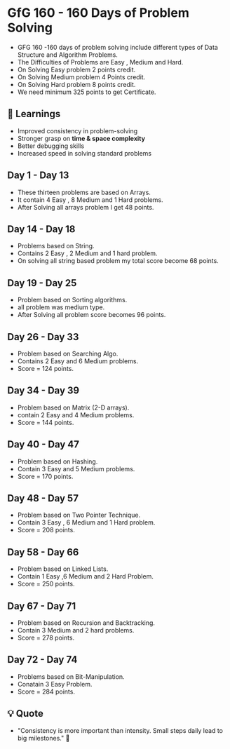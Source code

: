 # GfG 160 - 160 Days of Problem Solving 
- GFG 160 -160 days of problem solving include different types of Data Structure and Algorithm Problems.
- The Difficulties of Problems are Easy , Medium and Hard.
- On Solving Easy problem 2 points credit.
- On Solving Medium problem 4 Points credit.
- On Solving Hard problem 8 points credit.
- We need minimum 325 points to get Certificate.


## 🌟 Learnings
- Improved consistency in problem-solving
- Stronger grasp on **time & space complexity**
- Better debugging skills
- Increased speed in solving standard problems

## Day 1 - Day 13 
- These thirteen problems are based on Arrays.
- It contain 4 Easy , 8 Medium and 1 Hard problems.
- After Solving all arrays problem I get 48 points.

## Day 14 - Day 18 
- Problems based on String.
- Contains 2 Easy , 2 Medium and 1 hard problem.
- On solving all string based problem my total score become 68 points.

## Day 19 - Day 25
- Problem based on Sorting algorithms.
- all problem was medium type.
- After Solving all problem score becomes 96 points.

## Day 26 - Day 33 
- Problem based on Searching Algo.
- Contains 2 Easy and 6 Medium problems.
- Score = 124 points.

## Day 34 - Day 39
- Problem based on Matrix (2-D arrays).
- contain 2 Easy and 4 Medium problems.
- Score = 144 points.

## Day 40 - Day 47 
- Problem based on Hashing. 
- Contain 3 Easy and 5 Medium problems.
- Score = 170 points.

## Day 48 - Day 57
- Problem based on Two Pointer Technique.
- Contain 3 Easy , 6 Medium and 1 Hard problem.
- Score = 208 points.

## Day 58 - Day 66 
- Problem based on Linked Lists.
- Contain 1 Easy ,6 Medium and 2 Hard Problem.
- Score = 250 points.

## Day 67 - Day 71
- Problem based on Recursion and Backtracking.
- Contain 3 Medium and 2 hard problems.
- Score = 278 points.

## Day 72 - Day 74
- Problems based on Bit-Manipulation.
- Conatain 3 Easy Problem.
- Score = 284 points.


## 💡 Quote
- "Consistency is more important than intensity. Small steps daily lead to big milestones." 🚀

